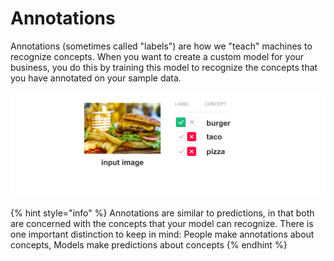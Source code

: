 # Annotations

Annotations \(sometimes called "labels"\) are how we "teach" machines to recognize concepts. When you want to create a custom model for your business, you do this by training this model to recognize the concepts that you have annotated on your sample data.

![](../../.gitbook/assets/annotate%20%281%29.jpg)

{% hint style="info" %}
Annotations are similar to predictions, in that both are concerned with the concepts that your model can recognize. There is one important distinction to keep in mind: People make annotations about concepts, Models make predictions about concepts
{% endhint %}

